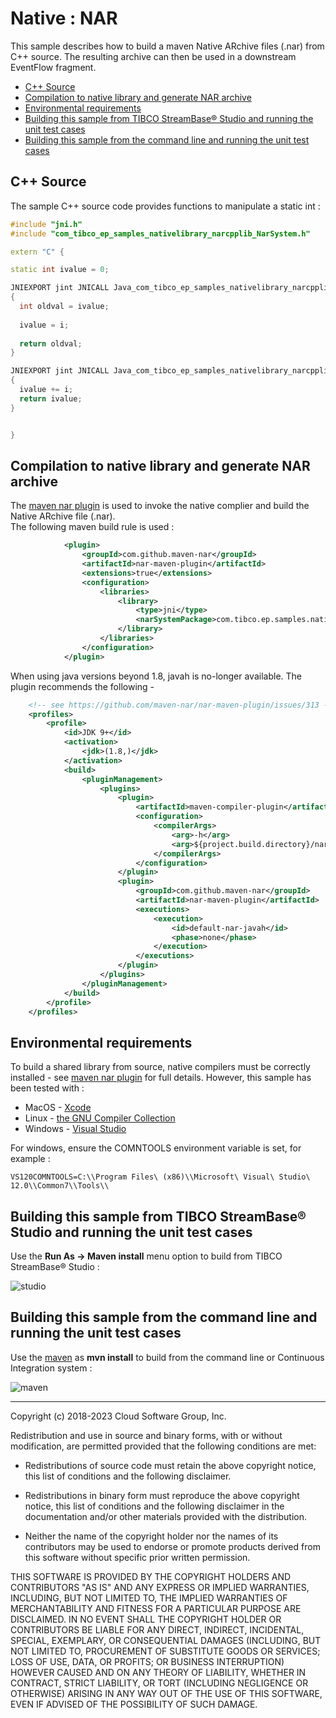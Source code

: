 # Native : NAR

This sample describes how to build a maven Native ARchive files (.nar) from C++ source.  The
resulting archive can then be used in a downstream EventFlow fragment.

* [C++ Source](#c-source)
* [Compilation to native library and generate NAR archive](#compilation-to-native-library-and-generate-nar-archive)
* [Environmental requirements](#environmental-requirements)
* [Building this sample from TIBCO StreamBase® Studio and running the unit test cases](#building-this-sample-from-tibco-streambase-reg-studio-and-running-the-unit-test-cases)
* [Building this sample from the command line and running the unit test cases](#building-this-sample-from-the-command-line-and-running-the-unit-test-cases)

## C++ Source

The sample C++ source code provides functions to manipulate a static int :


```C++
#include "jni.h"
#include "com_tibco_ep_samples_nativelibrary_narcpplib_NarSystem.h"

extern "C" {

static int ivalue = 0;

JNIEXPORT jint JNICALL Java_com_tibco_ep_samples_nativelibrary_narcpplib_CallCpp_setCppInt(JNIEnv *env, jclass clazz, jint i)
{
  int oldval = ivalue;
  
  ivalue = i;
  
  return oldval;
}

JNIEXPORT jint JNICALL Java_com_tibco_ep_samples_nativelibrary_narcpplib_CallCpp_incrementCppInt(JNIEnv *env, jclass clazz, jint i)
{
  ivalue += i;
  return ivalue;
}


}
```

## Compilation to native library and generate NAR archive

The [maven nar plugin](http://maven-nar.github.io/) is used to invoke the native complier and build the Native ARchive file (.nar).  
The following maven build rule is used :

```xml
            <plugin>
                <groupId>com.github.maven-nar</groupId>
                <artifactId>nar-maven-plugin</artifactId>
                <extensions>true</extensions>
                <configuration>
                    <libraries>
                        <library>
                            <type>jni</type>
                            <narSystemPackage>com.tibco.ep.samples.nativelibrary.narcpplib</narSystemPackage>
                        </library>
                    </libraries>
                </configuration>
            </plugin>
```

When using java versions beyond 1.8, javah is no-longer available.  The plugin recommends the following -

```xml
    <!-- see https://github.com/maven-nar/nar-maven-plugin/issues/313 -->
    <profiles>
        <profile>
            <id>JDK 9+</id>
            <activation>
                <jdk>(1.8,)</jdk>
            </activation>
            <build>
                <pluginManagement>
                    <plugins>
                        <plugin>
                            <artifactId>maven-compiler-plugin</artifactId>
                            <configuration>
                                <compilerArgs>
                                    <arg>-h</arg>
                                    <arg>${project.build.directory}/nar/javah-include</arg>
                                </compilerArgs>
                            </configuration>
                        </plugin>
                        <plugin>
                            <groupId>com.github.maven-nar</groupId>
                            <artifactId>nar-maven-plugin</artifactId>
                            <executions> 
                                <execution>
                                    <id>default-nar-javah</id>
                                    <phase>none</phase>
                                </execution>
                            </executions>
                        </plugin>
                    </plugins>
                </pluginManagement>
            </build>
        </profile>
    </profiles>
```

## Environmental requirements

To build a shared library from source, native compilers must be correctly installed - see [maven nar plugin](http://maven-nar.github.io/)
for full details.  However, this sample has been tested with :

* MacOS - [Xcode](https://developer.apple.com/xcode/)
* Linux - [the GNU Compiler Collection](https://www.gnu.org/software/gcc/)
* Windows - [Visual Studio](https://visualstudio.microsoft.com/)

For windows, ensure the COMNTOOLS environment variable is set, for example :

```
VS120COMNTOOLS=C:\\Program Files\ (x86)\\Microsoft\ Visual\ Studio\ 12.0\\Common7\\Tools\\
```

## Building this sample from TIBCO StreamBase&reg; Studio and running the unit test cases

Use the **Run As -> Maven install** menu option to build from TIBCO StreamBase&reg; Studio :

![studio](images/studiounit.gif)

## Building this sample from the command line and running the unit test cases

Use the [maven](https://maven.apache.org) as **mvn install** to build from the command line or Continuous Integration system :

![maven](images/maven.gif)

---
Copyright (c) 2018-2023 Cloud Software Group, Inc.

Redistribution and use in source and binary forms, with or without
modification, are permitted provided that the following conditions are met:

* Redistributions of source code must retain the above copyright notice, this
  list of conditions and the following disclaimer.

* Redistributions in binary form must reproduce the above copyright notice,
  this list of conditions and the following disclaimer in the documentation
  and/or other materials provided with the distribution.

* Neither the name of the copyright holder nor the names of its
  contributors may be used to endorse or promote products derived from
  this software without specific prior written permission.

THIS SOFTWARE IS PROVIDED BY THE COPYRIGHT HOLDERS AND CONTRIBUTORS "AS IS"
AND ANY EXPRESS OR IMPLIED WARRANTIES, INCLUDING, BUT NOT LIMITED TO, THE
IMPLIED WARRANTIES OF MERCHANTABILITY AND FITNESS FOR A PARTICULAR PURPOSE ARE
DISCLAIMED. IN NO EVENT SHALL THE COPYRIGHT HOLDER OR CONTRIBUTORS BE LIABLE
FOR ANY DIRECT, INDIRECT, INCIDENTAL, SPECIAL, EXEMPLARY, OR CONSEQUENTIAL
DAMAGES (INCLUDING, BUT NOT LIMITED TO, PROCUREMENT OF SUBSTITUTE GOODS OR
SERVICES; LOSS OF USE, DATA, OR PROFITS; OR BUSINESS INTERRUPTION) HOWEVER
CAUSED AND ON ANY THEORY OF LIABILITY, WHETHER IN CONTRACT, STRICT LIABILITY,
OR TORT (INCLUDING NEGLIGENCE OR OTHERWISE) ARISING IN ANY WAY OUT OF THE USE
OF THIS SOFTWARE, EVEN IF ADVISED OF THE POSSIBILITY OF SUCH DAMAGE.
